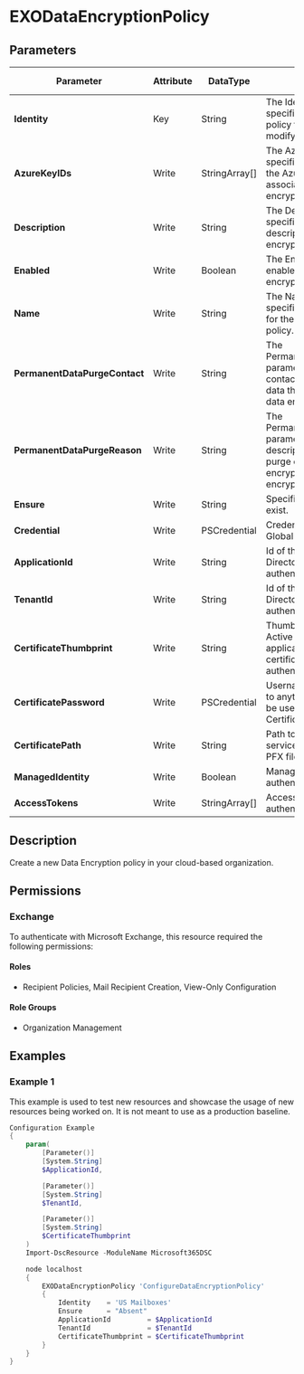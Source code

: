 ﻿# EXODataEncryptionPolicy

## Parameters

| Parameter | Attribute | DataType | Description | Allowed Values |
| --- | --- | --- | --- | --- |
| **Identity** | Key | String | The Identity parameter specifies the data encryption policy that you want to modify. | |
| **AzureKeyIDs** | Write | StringArray[] | The AzureKeyIDs parameter specifies the URI values of the Azure Key Vault keys to associate with the data encryption policy. | |
| **Description** | Write | String | The Description parameter specifies an optional description for the data encryption policy | |
| **Enabled** | Write | Boolean | The Enabled parameter enables or disable the data encryption policy. | |
| **Name** | Write | String | The Name parameter specifies the unique name for the data encryption policy. | |
| **PermanentDataPurgeContact** | Write | String | The PermanentDataPurgeContact parameter specifies a contact for the purge of all data that's encrypted by the data encryption policy. | |
| **PermanentDataPurgeReason** | Write | String | The PermanentDataPurgeReason parameter specifies a descriptive reason for the purge of all data that's encrypted by the data encryption policy | |
| **Ensure** | Write | String | Specifies if this policy should exist. | `Present`, `Absent` |
| **Credential** | Write | PSCredential | Credentials of the Exchange Global Admin | |
| **ApplicationId** | Write | String | Id of the Azure Active Directory application to authenticate with. | |
| **TenantId** | Write | String | Id of the Azure Active Directory tenant used for authentication. | |
| **CertificateThumbprint** | Write | String | Thumbprint of the Azure Active Directory application's authentication certificate to use for authentication. | |
| **CertificatePassword** | Write | PSCredential | Username can be made up to anything but password will be used for CertificatePassword | |
| **CertificatePath** | Write | String | Path to certificate used in service principal usually a PFX file. | |
| **ManagedIdentity** | Write | Boolean | Managed ID being used for authentication. | |
| **AccessTokens** | Write | StringArray[] | Access token used for authentication. | |

## Description

Create a new Data Encryption policy in your cloud-based organization.

## Permissions

### Exchange

To authenticate with Microsoft Exchange, this resource required the following permissions:

#### Roles

- Recipient Policies, Mail Recipient Creation, View-Only Configuration

#### Role Groups

- Organization Management

## Examples

### Example 1

This example is used to test new resources and showcase the usage of new resources being worked on.
It is not meant to use as a production baseline.

```powershell
Configuration Example
{
    param(
        [Parameter()]
        [System.String]
        $ApplicationId,

        [Parameter()]
        [System.String]
        $TenantId,

        [Parameter()]
        [System.String]
        $CertificateThumbprint
    )
    Import-DscResource -ModuleName Microsoft365DSC

    node localhost
    {
        EXODataEncryptionPolicy 'ConfigureDataEncryptionPolicy'
        {
            Identity    = 'US Mailboxes'
            Ensure      = "Absent"
            ApplicationId         = $ApplicationId
            TenantId              = $TenantId
            CertificateThumbprint = $CertificateThumbprint
        }
    }
}
```

